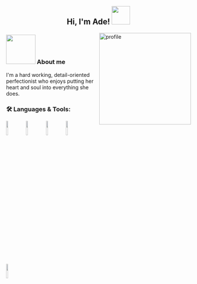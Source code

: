 <h2 align="center"> Hi, I'm Ade! <img src="https://media.giphy.com/media/cRLI5pM8yg3tIqZARZ/giphy.gif" width="50"> </h2>

<img align="right" alt="profile" width="250" src="https://i.pinimg.com/564x/b4/0d/73/b40d734da42d44c30581155c27f58767.jpg">
<h3> <img src="https://media.giphy.com/media/11FMB3s2TTlPwc/giphy.gif" width="80"> About me </h3>
<p> I'm a hard working, detail-oriented perfectionist who enjoys putting her heart and soul into everything she does. </p>

<h3> 🛠️ Languages & Tools: </h3>

  <code><img width="10%" src="https://www.vectorlogo.zone/logos/w3_html5/w3_html5-ar21.svg"></code>
  <code><img width="10%" src="https://www.vectorlogo.zone/logos/javascript/javascript-ar21.svg"></code>
  <code><img width="10%" src="https://www.vectorlogo.zone/logos/nodejs/nodejs-ar21.svg"></code>
  <code><img width="10%" src="https://www.vectorlogo.zone/logos/python/python-ar21.svg"></code>
  </br>
  <code><img width = "10%" src="https://www.vectorlogo.zone/logos/visualstudio_code/visualstudio_code-ar21.svg"></code>
